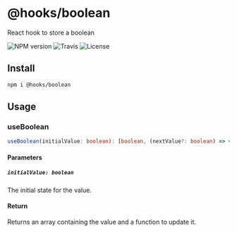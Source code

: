 # @hooks/boolean

React hook to store a boolean

![NPM version](https://img.shields.io/npm/v/@hooks/boolean?style=flat-square)
![Travis](https://img.shields.io/travis/com/simmo/hooks?style=flat-square)
![License](https://img.shields.io/npm/l/@hooks/boolean?style=flat-square)

## Install

```bash
npm i @hooks/boolean
```

## Usage

### useBoolean

```ts
useBoolean(initialValue: boolean): [boolean, (nextValue?: boolean) => void]
```

#### Parameters

##### `initialValue: boolean`

The initial state for the value.

#### Return

Returns an array containing the value and a function to update it.
